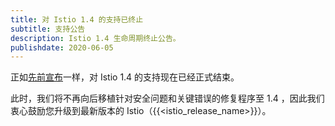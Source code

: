 ```yaml
---
title: 对 Istio 1.4 的支持已终止
subtitle: 支持公告
description: Istio 1.4 生命周期终止公告。
publishdate: 2020-06-05
---
```


正如[先前宣布](/zh/news/support/announcement-1.4-eol/)一样，对 Istio 1.4 的支持现在已经正式结束。

此时，我们将不再向后移植针对安全问题和关键错误的修复程序至 1.4 ，因此我们衷心鼓励您升级到最新版本的 Istio（{{<istio_release_name>}}）。